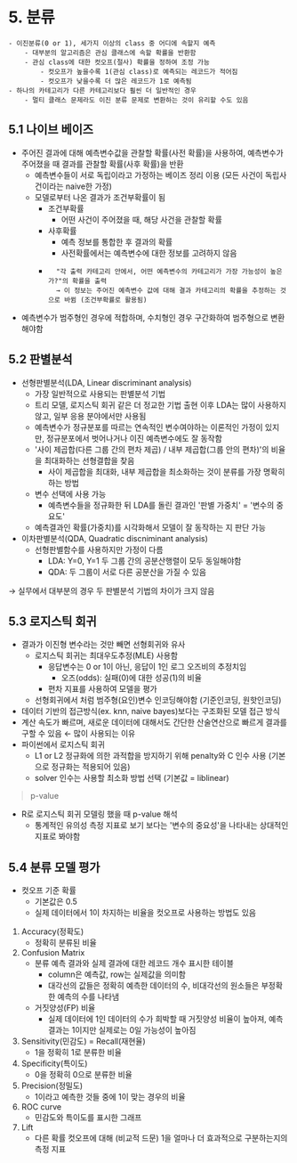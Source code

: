 # 5. 분류
```
- 이진분류(0 or 1), 세가지 이상의 class 중 어디에 속할지 예측
	- 대부분의 알고리즘은 관심 클래스에 속할 확률을 반환함
	- 관심 class에 대한 컷오프(절사) 확률을 정하여 조정 가능
		- 컷오프가 높을수록 1(관심 class)로 예측되는 레코드가 적어짐
		- 컷오프가 낮을수록 더 많은 레코드가 1로 예측됨
- 하나의 카테고리가 다른 카테고리보다 훨씬 더 일반적인 경우
	- 멀티 클래스 문제라도 이진 분류 문제로 변환하는 것이 유리할 수도 있음
```

## 5.1 나이브 베이즈
- 주어진 결과에 대해 예측변수값을 관찰할 확률(사전 확률)을 사용하여, 예측변수가 주어졌을 때 결과를 관찰할 확률(사후 확률)을 반환
 	- 예측변수들이 서로 독립이라고 가정하는 베이즈 정리 이용 (모든 사건이 독립사건이라는 naive한 가정)
	- 모델로부터 나온 결과가 조건부확률이 됨
		- 조건부확률
			- 어떤 사건이 주어졌을 때, 해당 사건을 관찰할 확률
		- 사후확률
			- 예측 정보를 통합한 후 결과의 확률
			- 사전확률에서는 예측변수에 대한 정보를 고려하지 않음
		- ```
		    "각 출력 카테고리 안에서, 어떤 예측변수의 카테고리가 가장 가능성이 높은가?"의 확률을 출력
		    → 이 정보는 주어진 예측변수 값에 대해 결과 카테고리의 확률을 추정하는 것으로 바뀜 (조건부확률로 활용됨)
		  ```
- 예측변수가 범주형인 경우에 적합하며, 수치형인 경우 구간화하여 범주형으로 변환해야함

## 5.2 판별분석
- 선형판별분석(LDA, Linear discriminant analysis)
	- 가장 일반적으로 사용되는 판별분석 기법
	- 트리 모델, 로지스틱 회귀 같은 더 정교한 기법 출현 이후 LDA는 많이 사용하지 않고, 일부 응용 분야에서만 사용됨
	- 예측변수가 정규분포를 따르는 연속적인 변수여야하는 이론적인 가정이 있지만, 정규분포에서 벗어나거나 이진 예측변수에도 잘 동작함
	- '사이 제곱합(다른 그룹 간의 편차 제곱) / 내부 제곱합(그룹 안의 편차)'의 비율을 최대화하는 선형결합을 찾음
		- 사이 제곱합을 최대화, 내부 제곱합을 최소화하는 것이 분류를 가장 명확히 하는 방법
	- 변수 선택에 사용 가능
		- 예측변수들을 정규화한 뒤 LDA를 돌린 결과인 '판별 가중치' = '변수의 중요도'
	- 예측결과인 확률(가중치)를 시각화해서 모델이 잘 동작하는 지 판단 가능
- 이차판별분석(QDA, Quadratic discniminant analysis)
	- 선형판별함수를 사용하지만 가정이 다름
		- LDA: Y=0, Y=1 두 그룹 간의 공분산행렬이 모두 동일해야함
		- QDA: 두 그룹이 서로 다른 공분산을 가질 수 있음

→ 실무에서 대부분의 경우 두 판별분석 기법의 차이가 크지 않음 

## 5.3 로지스틱 회귀
- 결과가 이진형 변수라는 것만 빼면 선형회귀와 유사
	- 로지스틱 회귀는 최대우도추정(MLE) 사용함
		- 응답변수는 0 or 1이 아닌, 응답이 1인 로그 오즈비의 추정치임
			- 오즈(odds): 실패(0)에 대한 성공(1)의 비율
		- 편차 지표를 사용하여 모델을 평가
	- 선형회귀에서 처럼 범주형(요인)변수 인코딩해야함 (기준인코딩, 원핫인코딩)
- 데이터 기반의 접근방식(ex. knn, naive bayes)보다는 구조화된 모델 접근 방식
- 계산 속도가 빠르며, 새로운 데이터에 대해서도 간단한 산술연산으로 빠르게 결과를 구할 수 있음 ← 많이 사용되는 이유
- 파이썬에서 로지스틱 회귀
	- L1 or L2 정규화에 의한 과적합을 방지하기 위해 penalty와 C 인수 사용 (기본으로 정규화는 적용되어 있음)
	- solver 인수는 사용할 최소화 방법 선택 (기본값 = liblinear)

> p-value
- R로 로지스틱 회귀 모델링 했을 때 p-value 해석
	- 통계적인 유의성 측정 지표로 보기 보다는 '변수의 중요성'을 나타내는 상대적인 지표로 봐야함

## 5.4 분류 모델 평가
- 컷오프 기준 확률
	- 기본값은 0.5
	- 실제 데이터에서 1이 차지하는 비율을 컷오프로 사용하는 방법도 있음

1. Accuracy(정확도)
	- 정확히 분류된 비율
2. Confusion Matrix
	- 분류 예측 결과와 실제 결과에 대한 레코드 개수 표시한 테이블
		- column은 예측값, row는 실제값을 의미함
		- 대각선의 값들은 정확히 예측한 데이터의 수, 비대각선의 원소들은 부정확한 예측의 수를 나타냄
	- 거짓양성(FP) 비율
		- 실제 데이터에 1인 데이터의 수가 희박할 때 거짓양성 비율이 높아져, 예측결과는 1이지만 실제로는 0일 가능성이 높아짐 
3. Sensitivity(민감도) = Recall(재현율)
	- 1을 정확히 1로 분류한 비율
4. Specificity(특이도)
	- 0을 정확히 0으로 분류한 비율
5. Precision(정밀도)
	- 1이라고 예측한 것들 중에 1이 맞는 경우의 비율
6. ROC curve
	- 민감도와 특이도를 표시한 그래프
7. Lift
	- 다른 확률 컷오프에 대해  (비교적 드문) 1을 얼마나 더 효과적으로 구분하는지의 측정 지표